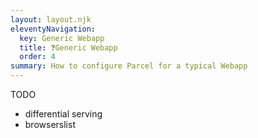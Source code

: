 ```yaml
---
layout: layout.njk
eleventyNavigation:
  key: Generic Webapp
  title: ❓Generic Webapp
  order: 4
summary: How to configure Parcel for a typical Webapp
---
```


TODO

- differential serving
- browserslist
